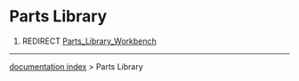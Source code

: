 # Parts Library
1.  REDIRECT [Parts\_Library\_Workbench](Parts_Library_Workbench.md)

---
[documentation index](../README.md) > Parts Library

